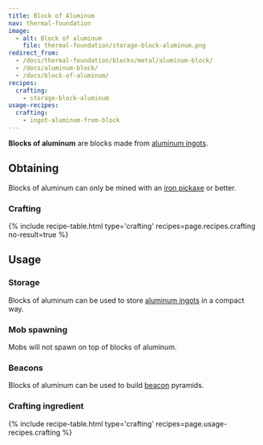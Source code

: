 ```yaml
---
title: Block of Aluminum
nav: thermal-foundation
image:
  - alt: Block of aluminum
    file: thermal-foundation/storage-block-aluminum.png
redirect_from:
  - /docs/thermal-foundation/blocks/metal/aluminum-block/
  - /docs/aluminum-block/
  - /docs/block-of-aluminum/
recipes:
  crafting:
    - storage-block-aluminum
usage-recipes:
  crafting:
    - ingot-aluminum-from-block
---
```


**Blocks of aluminum** are blocks made from [aluminum
ingots](/docs/thermal-foundation/aluminum-ingot/).


Obtaining
---------

Blocks of aluminum can only be mined with an [iron
pickaxe](https://minecraft.gamepedia.com/Pickaxe) or better.

### Crafting
{% include recipe-table.html type='crafting' recipes=page.recipes.crafting no-result=true %}


Usage
-----

### Storage
Blocks of aluminum can be used to store [aluminum ingots](/docs/thermal-foundation/aluminum-ingot/)
in a compact way.

### Mob spawning
Mobs will not spawn on top of blocks of aluminum.

### Beacons
Blocks of aluminum can be used to build
[beacon](https://minecraft.gamepedia.com/Beacon) pyramids.

### Crafting ingredient
{% include recipe-table.html type='crafting' recipes=page.usage-recipes.crafting %}
